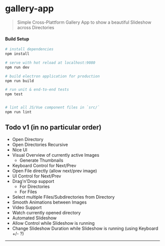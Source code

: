 # gallery-app

> Simple Cross-Plattform Gallery App to show a beautiful Slideshow across Directories

#### Build Setup

``` bash
# install dependencies
npm install

# serve with hot reload at localhost:9080
npm run dev

# build electron application for production
npm run build

# run unit & end-to-end tests
npm test


# lint all JS/Vue component files in `src/`
npm run lint

```
## Todo v1 (in no particular order)

- Open Directory
- Open Directories Recursive
- Nice UI
- Visual Overview of currently active Images
  - Generate Thumbnails
- Keyboard Control for Next/Prev
- Open File directly (allow next/prev image)
- UI Control for Next/Prev
- Drag'n'Drop support
  - For Directories
  - For Files
- Select multiple Files/Subdirectories from Directory
- Smooth Animations between Images
- Video Support
- Watch currently opened directory
- Automated Slideshow
- Allow Control while Slideshow is running
- Change Slideshow Duration while Slideshow is running (using Keyboard +/- ?)

---